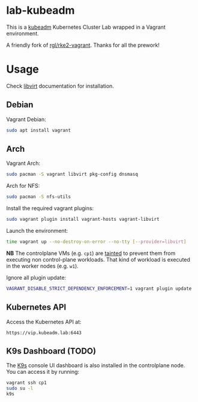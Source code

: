 # lab-kubeadm

This is a [kubeadm](https://kubernetes.io/docs/setup/production-environment/tools/kubeadm/install-kubeadm/) Kubernetes Cluster Lab wrapped in a Vagrant environment.

A friendly fork of [rgl/rke2-vagrant](https://github.com/rgl/rke2-vagrant). Thanks for all the prework!

# Usage

Check [libvirt](https://github.com/vagrant-libvirt/vagrant-libvirt#installation) documentation for installation.

## Debian

Vagrant Debian:
```bash
sudo apt install vagrant
```

## Arch

Vagrant Arch:
```bash
sudo pacman -S vagrant libvirt pkg-config dnsmasq
```

Arch for NFS:
```bash
sudo pacman -S nfs-utils
```

Install the required vagrant plugins:

```bash
sudo vagrant plugin install vagrant-hosts vagrant-libvirt
```

Launch the environment:

```bash
time vagrant up --no-destroy-on-error --no-tty [--provider=libvirt]
```

**NB** The controlplane VMs (e.g. `cp1`) are [tainted](https://kubernetes.io/docs/concepts/scheduling-eviction/taint-and-toleration/) to prevent them from executing non control-plane workloads. That kind of workload is executed in the worker nodes (e.g. `w1`).

Ignore all plugin update:
```bash
VAGRANT_DISABLE_STRICT_DEPENDENCY_ENFORCEMENT=1 vagrant plugin update
```

## Kubernetes API

Access the Kubernetes API at:

    https://vip.kubeadm.lab:6443


## K9s Dashboard (TODO)

The [K9s](https://github.com/derailed/k9s) console UI dashboard is also
installed in the controlplane node. You can access it by running:

```bash
vagrant ssh cp1
sudo su -l
k9s
```

